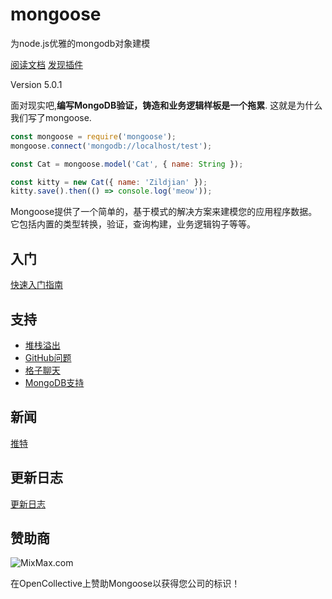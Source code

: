 # mongoose

为node.js优雅的mongodb对象建模

[阅读文档](http://mongoosejs.com/docs/guide.html)
[发现插件](http://plugins.mongoosejs.io/)

Version 5.0.1

面对现实吧,**编写MongoDB验证，铸造和业务逻辑样板是一个拖累**. 这就是为什么我们写了mongoose.

```js
const mongoose = require('mongoose');
mongoose.connect('mongodb://localhost/test');

const Cat = mongoose.model('Cat', { name: String });

const kitty = new Cat({ name: 'Zildjian' });
kitty.save().then(() => console.log('meow'));
```

Mongoose提供了一个简单的，基于模式的解决方案来建模您的应用程序数据。它包括内置的类型转换，验证，查询构建，业务逻辑钩子等等。

## 入门

[快速入门指南](http://mongoosejs.com/docs/index.html)

## 支持

* [堆栈溢出](http://stackoverflow.com/questions/tagged/mongoose)
* [GitHub问题](https://github.com/Automattic/mongoose/issues)
* [格子聊天](https://gitter.im/Automattic/mongoose)
* [MongoDB支持](http://www.mongodb.org/about/support/)

## 新闻

[推特](https://twitter.com/mongoosejs)

## 更新日志

[更新日志](https://github.com/Automattic/mongoose/blob/master/History.md)

## 赞助商

![MixMax.com](http://mongoosejs.com/docs/images/mixmax.png)

在OpenCollective上赞助Mongoose以获得您公司的标识！
